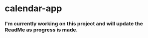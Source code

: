 # calendar-app

### I'm currently working on this project and will update the ReadMe as progress is made. 
